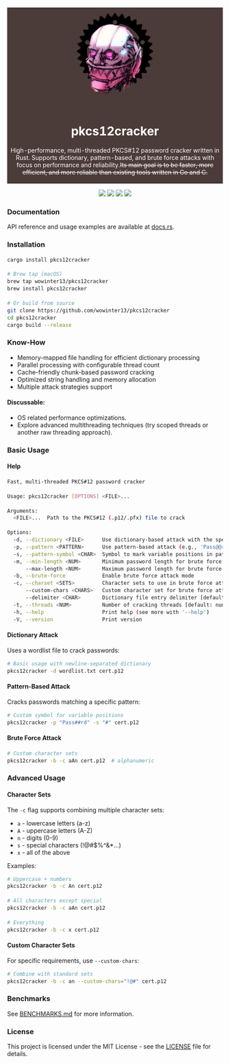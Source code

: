 <div align="center">
<table>
  <tr>
    <td bgcolor="#4B3B39">
      <div align="center">
        <picture>
          <img src="img/mekus.png" alt="Mekus">
        </picture>
        <h1 style="color:white">pkcs12cracker</h1>
        <p style="color:white"> High-performance, multi-threaded PKCS#12 password cracker written in Rust. Supports dictionary, pattern-based, and brute force attacks with focus on performance and reliability.<s>Its main goal is to be faster, more efficient, and more reliable than existing tools written in Go and C.</s></p> 
      </div>
    </td>
  </tr>
</table>
</div>

<p align="center">
<a href="https://www.rust-lang.org"><img src="https://img.shields.io/badge/built_with-Rust-dca282.svg?logo=rust" /></a>
<a href="http://makeapullrequest.com"><img src="https://img.shields.io/badge/PRs-welcome-brightgreen.svg?style=flat-square" /></a>
<a href="https://github.com/wowinter13/pkcs12cracker/releases"><img src="https://img.shields.io/github/v/release/wowinter13/pkcs12cracker.svg?style=flat-square" /></a>
<a href="https://github.com/wowinter13/pkcs12cracker/actions"><img src="https://github.com/wowinter13/pkcs12cracker/actions/workflows/rust.yml/badge.svg" /></a>
</p>

### Documentation

API reference and usage examples are available at [docs.rs](https://docs.rs/crate/pkcs12cracker/latest).

### Installation

```bash
cargo install pkcs12cracker

# Brew tap (macOS)
brew tap wowinter13/pkcs12cracker
brew install pkcs12cracker

# Or build from source
git clone https://github.com/wowinter13/pkcs12cracker
cd pkcs12cracker
cargo build --release
```

### Know-How

- Memory-mapped file handling for efficient dictionary processing
- Parallel processing with configurable thread count
- Cache-friendly chunk-based password cracking
- Optimized string handling and memory allocation
- Multiple attack strategies support

#### Discussable:
- OS related performance optimizations.
- Explore advanced multithreading techniques (try scoped threads or another raw threading approach).

### Basic Usage

#### Help
```bash
Fast, multi-threaded PKCS#12 password cracker

Usage: pkcs12cracker [OPTIONS] <FILE>...

Arguments:
  <FILE>...  Path to the PKCS#12 (.p12/.pfx) file to crack

Options:
  -d, --dictionary <FILE>      Use dictionary-based attack with the specified wordlist file
  -p, --pattern <PATTERN>      Use pattern-based attack (e.g., 'Pass@@rd' where '@' marks variable positions)
  -s, --pattern-symbol <CHAR>  Symbol to mark variable positions in pattern [default: @] [default: @]
  -m, --min-length <NUM>       Minimum password length for brute force attack [default: 1] [default: 1]
      --max-length <NUM>       Maximum password length for brute force attack [default: 6] [default: 6]
  -b, --brute-force            Enable brute force attack mode
  -c, --charset <SETS>         Character sets to use in brute force attack
      --custom-chars <CHARS>   Custom character set for brute force attack
      --delimiter <CHAR>       Dictionary file entry delimiter [default: newline] [default: "\n"]
  -t, --threads <NUM>          Number of cracking threads [default: number of CPU cores] [default: 1]
  -h, --help                   Print help (see more with '--help')
  -V, --version                Print version
```

#### Dictionary Attack
Uses a wordlist file to crack passwords:
```bash
# Basic usage with newline-separated dictionary
pkcs12cracker -d wordlist.txt cert.p12
```

#### Pattern-Based Attack
Cracks passwords matching a specific pattern:
```bash
# Custom symbol for variable positions
pkcs12cracker -p "Pass##rd" -s "#" cert.p12
```

#### Brute Force Attack

```bash
# Custom character sets
pkcs12cracker -b -c aAn cert.p12  # alphanumeric
```

### Advanced Usage

#### Character Sets
The `-c` flag supports combining multiple character sets:
- `a` - lowercase letters (a-z)
- `A` - uppercase letters (A-Z)
- `n` - digits (0-9)
- `s` - special characters (!@#$%^&*...)
- `x` - all of the above

Examples:
```bash
# Uppercase + numbers
pkcs12cracker -b -c An cert.p12

# All characters except special
pkcs12cracker -b -c aAn cert.p12

# Everything
pkcs12cracker -b -c x cert.p12
```

#### Custom Character Sets
For specific requirements, use `--custom-chars`:
```bash
# Combine with standard sets
pkcs12cracker -b -c an --custom-chars="!@#" cert.p12
```

### Benchmarks

See [BENCHMARKS.md](BENCHMARKS.md) for more information.

### License

This project is licensed under the MIT License - see the [LICENSE](LICENSE) file for details.
